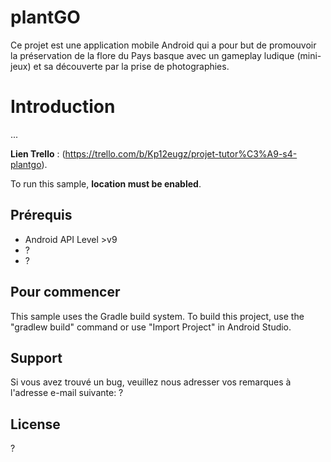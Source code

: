 plantGO
================

Ce projet est une application mobile Android qui a pour but de promouvoir la préservation de la flore du Pays basque avec un gameplay ludique (mini-jeux) et sa découverte par la prise de photographies.


Introduction
============

...


**Lien Trello** : 
(https://trello.com/b/Kp12eugz/projet-tutor%C3%A9-s4-plantgo).

To run this sample, **location must be enabled**.


Prérequis
--------------

- Android API Level >v9
- ?
- ?

Pour commencer
---------------

This sample uses the Gradle build system. To build this project, use the
"gradlew build" command or use "Import Project" in Android Studio.

Support
-------

Si vous avez trouvé un bug, veuillez nous adresser vos remarques à l'adresse e-mail suivante:
?


License
-------

?
